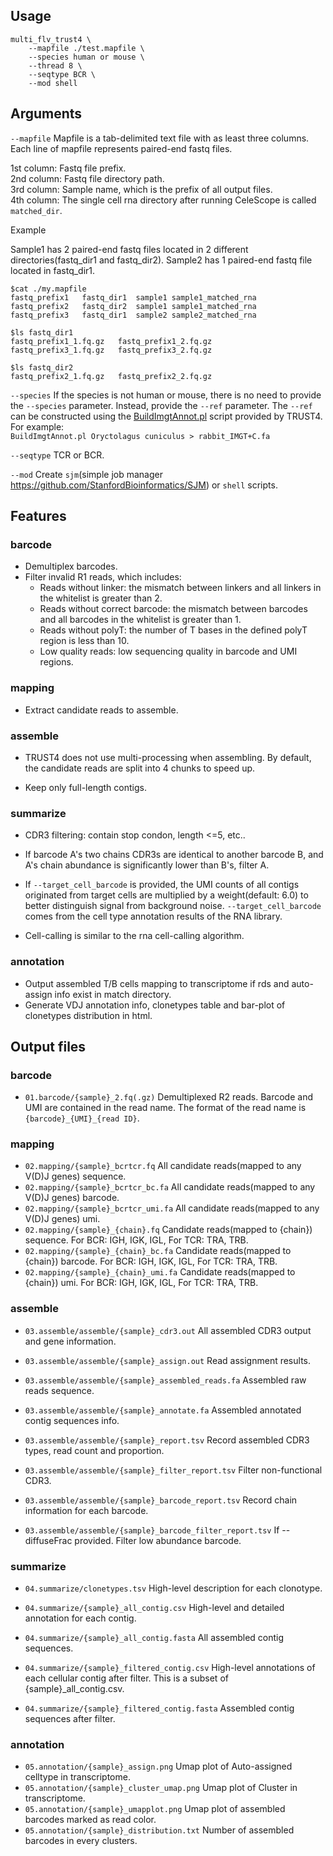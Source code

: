 ## Usage

```
multi_flv_trust4 \
    --mapfile ./test.mapfile \
    --species human or mouse \
    --thread 8 \
    --seqtype BCR \
    --mod shell
```


## Arguments
`--mapfile` Mapfile is a tab-delimited text file with as least three columns. Each line of mapfile represents paired-end fastq files.

1st column: Fastq file prefix.  
2nd column: Fastq file directory path.  
3rd column: Sample name, which is the prefix of all output files.  
4th column: The single cell rna directory after running CeleScope is called `matched_dir`.

Example

Sample1 has 2 paired-end fastq files located in 2 different directories(fastq_dir1 and fastq_dir2). Sample2 has 1 paired-end fastq file located in fastq_dir1.
```
$cat ./my.mapfile
fastq_prefix1	fastq_dir1	sample1 sample1_matched_rna
fastq_prefix2	fastq_dir2	sample1 sample1_matched_rna
fastq_prefix3	fastq_dir1	sample2 sample2_matched_rna

$ls fastq_dir1
fastq_prefix1_1.fq.gz	fastq_prefix1_2.fq.gz
fastq_prefix3_1.fq.gz	fastq_prefix3_2.fq.gz

$ls fastq_dir2
fastq_prefix2_1.fq.gz	fastq_prefix2_2.fq.gz
```

`--species` If the species is not human or mouse, there is no need to provide the `--species` parameter. Instead, provide the `--ref` parameter. The `--ref` can be constructed using the [BuildImgtAnnot.pl](https://github.com/liulab-dfci/TRUST4?tab=readme-ov-file#practical-notes) script provided by TRUST4.  
For example:  
`BuildImgtAnnot.pl Oryctolagus cuniculus > rabbit_IMGT+C.fa`

`--seqtype` TCR or BCR.

`--mod` Create `sjm`(simple job manager https://github.com/StanfordBioinformatics/SJM) or `shell` scripts. 



## Features
### barcode

- Demultiplex barcodes.
- Filter invalid R1 reads, which includes:
    - Reads without linker: the mismatch between linkers and all linkers in the whitelist is greater than 2.  
    - Reads without correct barcode: the mismatch between barcodes and all barcodes in the whitelist is greater than 1.  
    - Reads without polyT: the number of T bases in the defined polyT region is less than 10.
    - Low quality reads: low sequencing quality in barcode and UMI regions.


### mapping

- Extract candidate reads to assemble.


### assemble

- TRUST4 does not use multi-processing when assembling. By default, the candidate reads are split into 4 chunks to speed up.

- Keep only full-length contigs.


### summarize
- CDR3 filtering: contain stop condon, length <=5, etc..

- If barcode A's two chains CDR3s are identical to another barcode B, and A's chain abundance is significantly lower than B's, filter A.

- If `--target_cell_barcode` is provided, the UMI counts of all contigs originated from target cells are multiplied by a weight(default: 6.0) to better distinguish signal from background noise. `--target_cell_barcode` comes from the cell type annotation results of the RNA library.

- Cell-calling is similar to the rna cell-calling algorithm.


### annotation

- Output assembled T/B cells mapping to transcriptome if rds and auto-assign info exist in match directory.
- Generate VDJ annotation info, clonetypes table and bar-plot of clonetypes distribution in html.


## Output files
### barcode

- `01.barcode/{sample}_2.fq(.gz)` Demultiplexed R2 reads. Barcode and UMI are contained in the read name. The format of 
the read name is `{barcode}_{UMI}_{read ID}`.

### mapping
- `02.mapping/{sample}_bcrtcr.fq` All candidate reads(mapped to any V(D)J genes) sequence.
- `02.mapping/{sample}_bcrtcr_bc.fa` All candidate reads(mapped to any V(D)J genes) barcode.
- `02.mapping/{sample}_bcrtcr_umi.fa` All candidate reads(mapped to any V(D)J genes) umi.
- `02.mapping/{sample}_{chain}.fq` Candidate reads(mapped to {chain}) sequence. For BCR: IGH, IGK, IGL, For TCR: TRA, TRB.
- `02.mapping/{sample}_{chain}_bc.fa` Candidate reads(mapped to {chain}) barcode. For BCR: IGH, IGK, IGL, For TCR: TRA, TRB.
- `02.mapping/{sample}_{chain}_umi.fa` Candidate reads(mapped to {chain}) umi. For BCR: IGH, IGK, IGL, For TCR: TRA, TRB.

### assemble
- `03.assemble/assemble/{sample}_cdr3.out` All assembled CDR3 output and gene information.

- `03.assemble/assemble/{sample}_assign.out` Read assignment results.

- `03.assemble/assemble/{sample}_assembled_reads.fa` Assembled raw reads sequence.

- `03.assemble/assemble/{sample}_annotate.fa` Assembled annotated contig sequences info.

- `03.assemble/assemble/{sample}_report.tsv` Record assembled CDR3 types, read count and proportion.

- `03.assemble/assemble/{sample}_filter_report.tsv` Filter non-functional CDR3.

- `03.assemble/assemble/{sample}_barcode_report.tsv` Record chain information for each barcode.

- `03.assemble/assemble/{sample}_barcode_filter_report.tsv` If --diffuseFrac provided. Filter low abundance barcode.

### summarize
- `04.summarize/clonetypes.tsv` High-level description for each clonotype.

- `04.summarize/{sample}_all_contig.csv` High-level and detailed annotation for each contig.

- `04.summarize/{sample}_all_contig.fasta` All assembled contig sequences.

- `04.summarize/{sample}_filtered_contig.csv` High-level annotations of each cellular contig after filter. This is a subset of {sample}_all_contig.csv.

- `04.summarize/{sample}_filtered_contig.fasta` Assembled contig sequences after filter.

### annotation
- `05.annotation/{sample}_assign.png` Umap plot of Auto-assigned celltype in transcriptome.
- `05.annotation/{sample}_cluster_umap.png` Umap plot of Cluster in transcriptome.
- `05.annotation/{sample}_umapplot.png` Umap plot of assembled barcodes marked as read color.
- `05.annotation/{sample}_distribution.txt` Number of assembled barcodes in every clusters.
